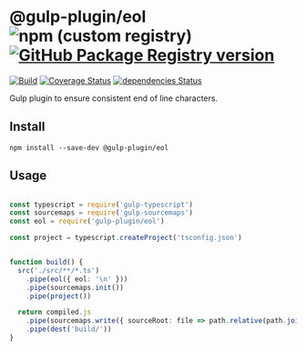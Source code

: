 # @gulp-plugin/eol ![npm (custom registry)](https://img.shields.io/npm/v/@gulp-plugin/eol?logo=npm) [![GitHub Package Registry version](https://img.shields.io/github/release/gulp-plugin/eol.svg?label=gpr&logo=github)](https://github.com/gulp-plugin/eol/packages/)


[![Build](https://github.com/gulp-plugin/eol/actions/workflows/node.js.yml/badge.svg)](https://github.com/gulp-plugin/eol/actions/workflows/node.js.yml)
[![Coverage Status](https://coveralls.io/repos/github/gulp-plugin/eol/badge.svg?branch=master)](https://coveralls.io/github/gulp-plugin/eol?branch=master) [![dependencies Status](https://david-dm.org/gulp-plugin/eol/status.svg)](https://david-dm.org/gulp-plugin/eol)

Gulp plugin to ensure consistent end of line characters.

## Install

`npm install --save-dev @gulp-plugin/eol`

## Usage

```typescript

const typescript = require('gulp-typescript')
const sourcemaps = require('gulp-sourcemaps')
const eol = require('gulp-plugin/eol')

const project = typescript.createProject('tsconfig.json')


function build() {
  src('./src/**/*.ts')
    .pipe(eol({ eol: '\n' }))
    .pipe(sourcemaps.init())
    .pipe(project())

  return compiled.js
    .pipe(sourcemaps.write({ sourceRoot: file => path.relative(path.join(file.cwd, file.path), file.base) }))
    .pipe(dest('build/'))
}

```
